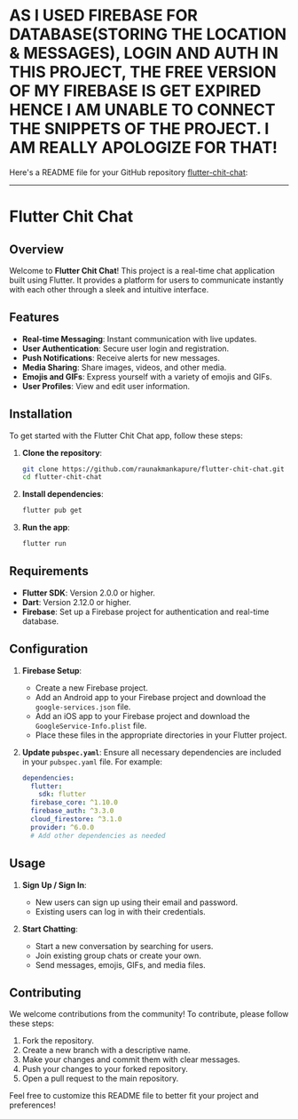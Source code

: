 # AS I USED FIREBASE FOR DATABASE(STORING THE LOCATION & MESSAGES), LOGIN AND AUTH IN THIS PROJECT, THE FREE VERSION OF MY FIREBASE IS GET EXPIRED HENCE I AM UNABLE TO CONNECT THE SNIPPETS OF THE PROJECT. I AM REALLY  APOLOGIZE FOR THAT!   

Here's a README file for your GitHub repository [flutter-chit-chat](https://github.com/raunakmankapure/flutter-chit-chat):

---

# Flutter Chit Chat

## Overview

Welcome to **Flutter Chit Chat**! This project is a real-time chat application built using Flutter. It provides a platform for users to communicate instantly with each other through a sleek and intuitive interface.

## Features

- **Real-time Messaging**: Instant communication with live updates.
- **User Authentication**: Secure user login and registration.
- **Push Notifications**: Receive alerts for new messages.
- **Media Sharing**: Share images, videos, and other media.
- **Emojis and GIFs**: Express yourself with a variety of emojis and GIFs.
- **User Profiles**: View and edit user information.

## Installation

To get started with the Flutter Chit Chat app, follow these steps:

1. **Clone the repository**:
    ```bash
    git clone https://github.com/raunakmankapure/flutter-chit-chat.git
    cd flutter-chit-chat
    ```

2. **Install dependencies**:
    ```bash
    flutter pub get
    ```

3. **Run the app**:
    ```bash
    flutter run
    ```

## Requirements

- **Flutter SDK**: Version 2.0.0 or higher.
- **Dart**: Version 2.12.0 or higher.
- **Firebase**: Set up a Firebase project for authentication and real-time database.

## Configuration

1. **Firebase Setup**:
    - Create a new Firebase project.
    - Add an Android app to your Firebase project and download the `google-services.json` file.
    - Add an iOS app to your Firebase project and download the `GoogleService-Info.plist` file.
    - Place these files in the appropriate directories in your Flutter project.

2. **Update `pubspec.yaml`**:
    Ensure all necessary dependencies are included in your `pubspec.yaml` file. For example:
    ```yaml
    dependencies:
      flutter:
        sdk: flutter
      firebase_core: ^1.10.0
      firebase_auth: ^3.3.0
      cloud_firestore: ^3.1.0
      provider: ^6.0.0
      # Add other dependencies as needed
    ```

## Usage

1. **Sign Up / Sign In**:
    - New users can sign up using their email and password.
    - Existing users can log in with their credentials.

2. **Start Chatting**:
    - Start a new conversation by searching for users.
    - Join existing group chats or create your own.
    - Send messages, emojis, GIFs, and media files.

## Contributing

We welcome contributions from the community! To contribute, please follow these steps:

1. Fork the repository.
2. Create a new branch with a descriptive name.
3. Make your changes and commit them with clear messages.
4. Push your changes to your forked repository.
5. Open a pull request to the main repository.


Feel free to customize this README file to better fit your project and preferences!


